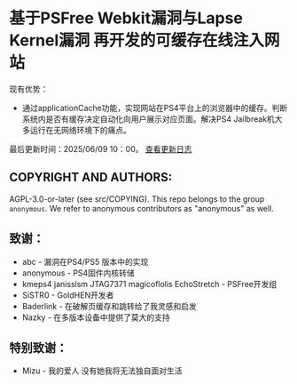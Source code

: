# 基于PSFree Webkit漏洞与Lapse Kernel漏洞 再开发的可缓存在线注入网站
现有优势：

* 通过applicationCache功能，实现网站在PS4平台上的浏览器中的缓存。判断系统内是否有缓存决定自动化向用户展示对应页面。解决PS4 Jailbreak机大多运行在无网络环境下的痛点。

最后更新时间：2025/06/09 10：00。
[查看更新日志](./CHANGELOG.md)

## COPYRIGHT AND AUTHORS:

AGPL-3.0-or-later (see src/COPYING). This repo belongs to the group
`anonymous`. We refer to anonymous contributors as "anonymous" as well.

## 致谢：

* abc - 漏洞在PS4/PS5 版本中的实现
* anonymous - PS4固件内核转储
* kmeps4 janisslsm JTAG7371 magicoflolis EchoStretch - PSFree开发组
* SiSTR0 - GoldHEN开发者
* Baderlink - 在破解页缓存和跳转给了我灵感和启发
* Nazky - 在多版本设备中提供了莫大的支持
  
## 特别致谢：

* Mizu - 我的爱人 没有她我将无法独自面对生活
